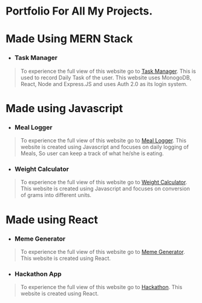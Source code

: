 # Portfolio For All My Projects.

# Made Using MERN Stack
- ### Task Manager
> To experience the full view of this website go to [Task Manager](http://43.204.231.245/TM/).
> This is used to record Daily Task of the user. This website uses MonogoDB, React, Node and Express.JS and uses Auth 2.0 as its login system.

# Made using Javascript
- ### Meal Logger
> To experience the full view of this website go to [Meal Logger](https://gursahajbedi.github.io/MealLogger).
> This website is created using Javascript and focuses on daily logging of Meals, So user can keep a track of what he/she is eating.

- ### Weight Calculator
> To experience the full view of this website go to [Weight Calculator](https://gursahajbedi.github.io/WeightCalculator).
> This website is created using Javascript and focuses on conversion of grams into different units.

# Made using React
- ### Meme Generator
> To experience the full view of this website go to [Meme Generator](https://gursahajbedi.github.io/Meme-Generator).
> This website is created using React.

- ### Hackathon App
> To experience the full view of this website go to [Hackathon](https://gursahajbedi.github.io/Hackathon).
> This website is created using React.


